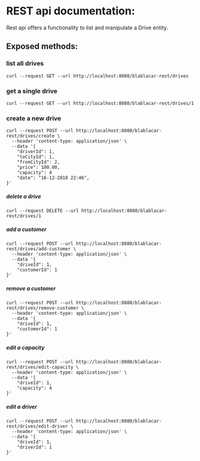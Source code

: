 # REST api documentation:
Rest api offers a functionality to list and manipulate a Drive entity.


## Exposed methods:

### list all drives
```shell
curl --request GET --url http://localhost:8080/blablacar-rest/drives
```

### get a single drive
```shell
curl --request GET --url http://localhost:8080/blablacar-rest/drives/1
```

### create a new drive
```shell
curl --request POST --url http://localhost:8080/blablacar-rest/drives/create \
  --header 'content-type: application/json' \
  --data '{
	"driverId": 1,
	"toCityId": 1,
	"fromCityId": 2,
	"price": 100.00,
	"capacity": 4
	"date": "16-12-2018 22:46",
}'
```

##### delete a drive
```shell
curl --request DELETE --url http://localhost:8080/blablacar-rest/drives/1
```

##### add a customer
```shell
curl --request POST --url http://localhost:8080/blablacar-rest/drives/add-customer \
  --header 'content-type: application/json' \
  --data '{
	"driveId": 1,
	"customerId": 1
}'
```

##### remove a customer
```shell
curl --request POST --url http://localhost:8080/blablacar-rest/drives/remove-customer \
  --header 'content-type: application/json' \
  --data '{
	"driveId": 1,
	"customerId": 1
}'
```

##### edit a capacity
```shell
curl --request POST --url http://localhost:8080/blablacar-rest/drives/edit-capacity \
  --header 'content-type: application/json' \
  --data '{
	"driveId": 1,
	"capacity": 4
}'
```

##### edit a driver
```shell
curl --request POST --url http://localhost:8080/blablacar-rest/drives/edit-driver \
  --header 'content-type: application/json' \
  --data '{
	"driveId": 1,
	"driverId": 1
}'
```

